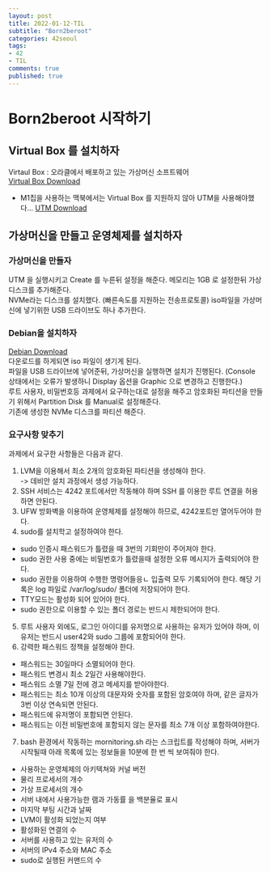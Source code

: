 ```yaml
---
layout: post
title: 2022-01-12-TIL
subtitle: "Born2beroot"
categories: 42seoul
tags:
- 42
- TIL
comments: true
published: true
---
```

# Born2beroot 시작하기  

## Virtual Box 를 설치하자 
Virtaul Box : 오라클에서 배포하고 있는 가상머신 소프트웨어  
[Virtual Box Download](https://www.virtualbox.org/wiki/Downloads)  

- M1칩을 사용하는 맥북에서는 Virtual Box 를 지원하지 않아 UTM을 사용해야했다...
[UTM Download](https://mac.getutm.app)


## 가상머신을 만들고 운영체제를 설치하자  

### 가상머신을 만들자  
UTM 을 실행시키고 Create 를 누른뒤 설정을 해준다. 메모리는 1GB 로 설정한뒤 가상디스크를 추가해준다.   
NVMe라는 디스크를 설치했다. (빠른속도를 지원하는 전송프로토콜)
iso파일을 가상머신에 넣기위한 USB 드라이브도 하나 추가한다.  


### Debian을 설치하자
[Debian Download](https://www.debian.org/download)  
다운로드를 하게되면 iso 파일이 생기게 된다.  
파일을 USB 드라이브에 넣어준뒤, 가상머신을 실행하면 설치가 진행된다. (Console 상태에서는 오류가 발생하니 Display 옵션을 Graphic 으로 변경하고 진행한다.)  
루트 사용자, 비밀번호등 과제에서 요구하는대로 설정을 해주고 암호화된 파티션을 만들기 위해서 Partition Disk 를 Manual로 설정해준다.  
기존에 생성한 NVMe 디스크를 파티션 해준다.


### 요구사항 맞추기  
과제에서 요구한 사항들은 다음과 같다.  
1. LVM을 이용해서 최소 2개의 암호화된 파티션을 생성해야 한다.  
   -> 데비안 설치 과정에서 생성 가능하다.  
2. SSH 서비스는 4242 포트에서만  작동해야 하며 SSH 를 이용한 루트 연결을 허용하면 안된다.  
3. UFW 방화벽을 이용하여 운영체제를 설정해야 하므로, 4242포트만 열어두어야 한다.  
4. sudo를 설치학고 설정하여야 한다. 
 - sudo 인증시 패스워드가 틀렸을 때 3번의 기회만이 주어져야 한다.  
 - sudo 권한 사용 중에는 비밀번호가 틀렸을때 설정한 오류 메시지가 출력되어야 한다.  
 - sudo 권한을 이용하여 수행한 명령어들응ㄴ 입출력 모두 기록되어야 한다. 해당 기록은 log 파일로 /var/log/sudo/ 폴더에 저장되어야 한다.
 - TTY모드는 활성화 되어 있어야 한다.    
 - sudo 권한으로 이용할 수 있는 폴더 경로는 반드시 제한되어야 한다.  

5. 루트 사용자 외에도, 로그인 아이디를 유저명으로 사용하는 유저가 있어야 하며, 이 유저는 반드시 user42와 sudo 그룹에 포함되어야 한다.  
6. 강력한 패스워드 정책을 설정해야 한다.  
 - 패스워드는 30일마다 소멸되어야 한다.  
 - 패스워드 변경시 최소 2일간 사용해야한다.  
 - 패스워드 소멸 7일 전에 경고 메세지를 받아야한다.  
 - 패스워드는 최소 10개 이상의 대문자와 숫자를 포함된 암호여야 하며, 같은 글자가 3번 이상 연속되면 안된다.  
 - 패스워드에 유저명이 포함되면 안된다.  
 - 패스워드는 이전 비밀번호에 포함되지 않는 문자를 최소 7개 이상 포함하여야한다.  
 7. bash 환경에서 작동하는 mornitoring.sh 라는 스크립트를 작성해야 하며, 서버가 시작될때 아래 목록에 있는 정보들을 10분에 한 번 씩 보여줘야 한다.  
 - 사용하는 운영체제의 아키텍쳐와 커널 버전
 - 물리 프로세서의 개수  
 - 가상 프로세서의 개수  
 - 서버 내에서 사용가능한 램과 가동률 을 백분율로 표시  
 - 마지막 부팅 시간과 날짜  
 - LVM이 활성화 되었는지 여부 
 - 활성화된 연결의 수 
 - 서버를 사용하고 있는 유저의 수
 - 서버의 IPv4 주소와 MAC 주소
 - sudo로 실행된 커맨드의 수







